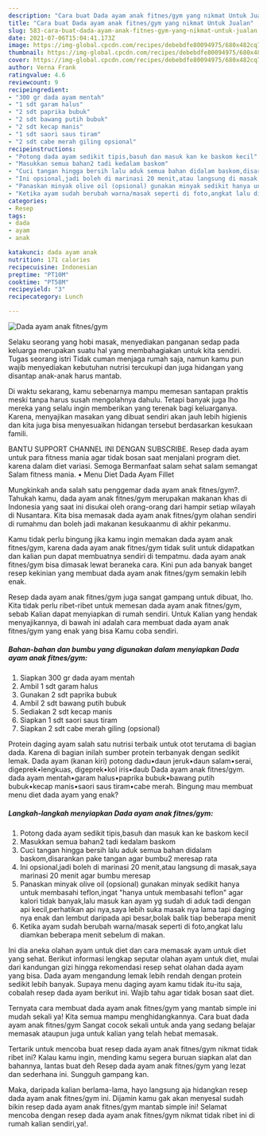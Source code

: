 ```yaml
---
description: "Cara buat Dada ayam anak fitnes/gym yang nikmat Untuk Jualan"
title: "Cara buat Dada ayam anak fitnes/gym yang nikmat Untuk Jualan"
slug: 583-cara-buat-dada-ayam-anak-fitnes-gym-yang-nikmat-untuk-jualan
date: 2021-07-06T15:04:41.173Z
image: https://img-global.cpcdn.com/recipes/debebdfe80094975/680x482cq70/dada-ayam-anak-fitnesgym-foto-resep-utama.jpg
thumbnail: https://img-global.cpcdn.com/recipes/debebdfe80094975/680x482cq70/dada-ayam-anak-fitnesgym-foto-resep-utama.jpg
cover: https://img-global.cpcdn.com/recipes/debebdfe80094975/680x482cq70/dada-ayam-anak-fitnesgym-foto-resep-utama.jpg
author: Verna Frank
ratingvalue: 4.6
reviewcount: 9
recipeingredient:
- "300 gr dada ayam mentah"
- "1 sdt garam halus"
- "2 sdt paprika bubuk"
- "2 sdt bawang putih bubuk"
- "2 sdt kecap manis"
- "1 sdt saori saus tiram"
- "2 sdt cabe merah giling opsional"
recipeinstructions:
- "Potong dada ayam sedikit tipis,basuh dan masuk kan ke baskom kecil"
- "Masukkan semua bahan2 tadi kedalam baskom"
- "Cuci tangan hingga bersih lalu aduk semua bahan didalam baskom,disarankan pake tangan agar bumbu2 meresap rata"
- "Ini opsional,jadi boleh di marinasi 20 menit,atau langsung di masak,saya marinasi 20 menit agar bumbu meresap"
- "Panaskan minyak olive oil (opsional) gunakan minyak sedikit hanya untuk membasahi teflon,ingat &#34;hanya untuk membasahi teflon&#34; agar kalori tidak banyak,lalu masuk kan ayam yg sudah di aduk tadi dengan api kecil,perhatikan api nya,saya lebih suka masak nya lama tapi daging nya enak dan lembut daripada api besar,bolak balik tiap beberapa menit"
- "Ketika ayam sudah berubah warna/masak seperti di foto,angkat lalu diamkan beberapa menit sebelum di makan."
categories:
- Resep
tags:
- dada
- ayam
- anak

katakunci: dada ayam anak 
nutrition: 171 calories
recipecuisine: Indonesian
preptime: "PT10M"
cooktime: "PT58M"
recipeyield: "3"
recipecategory: Lunch

---
```



![Dada ayam anak fitnes/gym](https://img-global.cpcdn.com/recipes/debebdfe80094975/680x482cq70/dada-ayam-anak-fitnesgym-foto-resep-utama.jpg)

Selaku seorang yang hobi masak, menyediakan panganan sedap pada keluarga merupakan suatu hal yang membahagiakan untuk kita sendiri. Tugas seorang istri Tidak cuman menjaga rumah saja, namun kamu pun wajib menyediakan kebutuhan nutrisi tercukupi dan juga hidangan yang disantap anak-anak harus mantab.

Di waktu  sekarang, kamu sebenarnya mampu memesan santapan praktis meski tanpa harus susah mengolahnya dahulu. Tetapi banyak juga lho mereka yang selalu ingin memberikan yang terenak bagi keluarganya. Karena, menyajikan masakan yang dibuat sendiri akan jauh lebih higienis dan kita juga bisa menyesuaikan hidangan tersebut berdasarkan kesukaan famili. 

BANTU SUPPORT CHANNEL INI DENGAN SUBSCRIBE. Resep dada ayam untuk para fitness mania agar tidak bosan saat menjalani program diet. karena dalam diet variasi. Semoga Bermanfaat salam sehat salam semangat Salam fitness mania. • Menu Diet Dada Ayam Fillet

Mungkinkah anda salah satu penggemar dada ayam anak fitnes/gym?. Tahukah kamu, dada ayam anak fitnes/gym merupakan makanan khas di Indonesia yang saat ini disukai oleh orang-orang dari hampir setiap wilayah di Nusantara. Kita bisa memasak dada ayam anak fitnes/gym olahan sendiri di rumahmu dan boleh jadi makanan kesukaanmu di akhir pekanmu.

Kamu tidak perlu bingung jika kamu ingin memakan dada ayam anak fitnes/gym, karena dada ayam anak fitnes/gym tidak sulit untuk didapatkan dan kalian pun dapat membuatnya sendiri di tempatmu. dada ayam anak fitnes/gym bisa dimasak lewat beraneka cara. Kini pun ada banyak banget resep kekinian yang membuat dada ayam anak fitnes/gym semakin lebih enak.

Resep dada ayam anak fitnes/gym juga sangat gampang untuk dibuat, lho. Kita tidak perlu ribet-ribet untuk memesan dada ayam anak fitnes/gym, sebab Kalian dapat menyiapkan di rumah sendiri. Untuk Kalian yang hendak menyajikannya, di bawah ini adalah cara membuat dada ayam anak fitnes/gym yang enak yang bisa Kamu coba sendiri.

<!--inarticleads1-->

##### Bahan-bahan dan bumbu yang digunakan dalam menyiapkan Dada ayam anak fitnes/gym:

1. Siapkan 300 gr dada ayam mentah
1. Ambil 1 sdt garam halus
1. Gunakan 2 sdt paprika bubuk
1. Ambil 2 sdt bawang putih bubuk
1. Sediakan 2 sdt kecap manis
1. Siapkan 1 sdt saori saus tiram
1. Siapkan 2 sdt cabe merah giling (opsional)


Protein daging ayam salah satu nutrisi terbaik untuk otot terutama di bagian dada. Karena di bagian inilah sumber protein terbanyak dengan sedikit lemak. Dada ayam (kanan kiri) potong dadu•daun jeruk•daun salam•serai, digeprek•lengkuas, digeprek•kol iris•daub Dada ayam anak fitnes/gym. dada ayam mentah•garam halus•paprika bubuk•bawang putih bubuk•kecap manis•saori saus tiram•cabe merah. Bingung mau membuat menu diet dada ayam yang enak? 

<!--inarticleads2-->

##### Langkah-langkah menyiapkan Dada ayam anak fitnes/gym:

1. Potong dada ayam sedikit tipis,basuh dan masuk kan ke baskom kecil
1. Masukkan semua bahan2 tadi kedalam baskom
1. Cuci tangan hingga bersih lalu aduk semua bahan didalam baskom,disarankan pake tangan agar bumbu2 meresap rata
1. Ini opsional,jadi boleh di marinasi 20 menit,atau langsung di masak,saya marinasi 20 menit agar bumbu meresap
1. Panaskan minyak olive oil (opsional) gunakan minyak sedikit hanya untuk membasahi teflon,ingat &#34;hanya untuk membasahi teflon&#34; agar kalori tidak banyak,lalu masuk kan ayam yg sudah di aduk tadi dengan api kecil,perhatikan api nya,saya lebih suka masak nya lama tapi daging nya enak dan lembut daripada api besar,bolak balik tiap beberapa menit
1. Ketika ayam sudah berubah warna/masak seperti di foto,angkat lalu diamkan beberapa menit sebelum di makan.


Ini dia aneka olahan ayam untuk diet dan cara memasak ayam untuk diet yang sehat. Berikut informasi lengkap seputar olahan ayam untuk diet, mulai dari kandungan gizi hingga rekomendasi resep sehat olahan dada ayam yang bisa. Dada ayam mengandung lemak lebih rendah dengan protein sedikit lebih banyak. Supaya menu daging ayam kamu tidak itu-itu saja, cobalah resep dada ayam berikut ini. Wajib tahu agar tidak bosan saat diet. 

Ternyata cara membuat dada ayam anak fitnes/gym yang mantab simple ini mudah sekali ya! Kita semua mampu menghidangkannya. Cara buat dada ayam anak fitnes/gym Sangat cocok sekali untuk anda yang sedang belajar memasak ataupun juga untuk kalian yang telah hebat memasak.

Tertarik untuk mencoba buat resep dada ayam anak fitnes/gym nikmat tidak ribet ini? Kalau kamu ingin, mending kamu segera buruan siapkan alat dan bahannya, lantas buat deh Resep dada ayam anak fitnes/gym yang lezat dan sederhana ini. Sungguh gampang kan. 

Maka, daripada kalian berlama-lama, hayo langsung aja hidangkan resep dada ayam anak fitnes/gym ini. Dijamin kamu gak akan menyesal sudah bikin resep dada ayam anak fitnes/gym mantab simple ini! Selamat mencoba dengan resep dada ayam anak fitnes/gym nikmat tidak ribet ini di rumah kalian sendiri,ya!.

